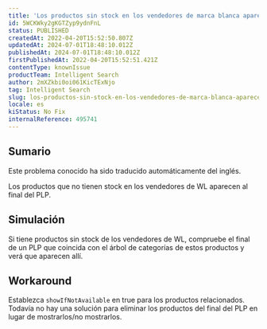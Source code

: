 ```yaml
---
title: 'Los productos sin stock en los vendedores de marca blanca aparecen en el final de la PLP'
id: 5WCKWky2gKGTZyp9ydnFnL
status: PUBLISHED
createdAt: 2022-04-20T15:52:50.807Z
updatedAt: 2024-07-01T18:48:10.012Z
publishedAt: 2024-07-01T18:48:10.012Z
firstPublishedAt: 2022-04-20T15:52:51.421Z
contentType: knownIssue
productTeam: Intelligent Search
author: 2mXZkbi0oi061KicTExNjo
tag: Intelligent Search
slug: los-productos-sin-stock-en-los-vendedores-de-marca-blanca-aparecen-en-el-final-de-la-plp
locale: es
kiStatus: No Fix
internalReference: 495741
---
```


## Sumario

<div class="alert alert-info">
  <p>Este problema conocido ha sido traducido automáticamente del inglés.</p>
</div>


Los productos que no tienen stock en los vendedores de WL aparecen al final del PLP.



## Simulación


Si tiene productos sin stock de los vendedores de WL, compruebe el final de un PLP que coincida con el árbol de categorías de estos productos y verá que aparecen allí.



## Workaround


Establezca `showIfNotAvailable` en true para los productos relacionados.
Todavía no hay una solución para eliminar los productos del final del PLP en lugar de mostrarlos/no mostrarlos.

